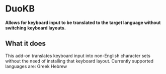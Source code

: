 # DuoKB
**Allows for keyboard input to be translated to the target language without switching keyboard layouts.**

## What it does
This add-on translates keyboard input into non-English character sets without the need of installing that keyboard layout.
Currently supported languages are:
Greek
Hebrew
